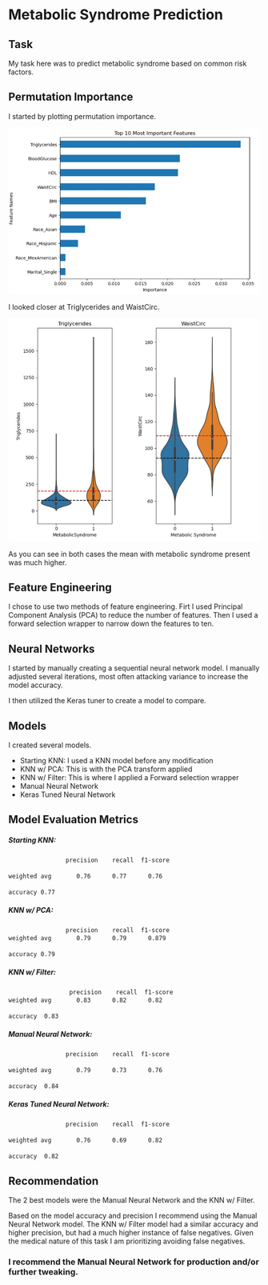 # Metabolic Syndrome Prediction

## Task

My task here was to predict metabolic syndrome based on common risk factors. 

## Permutation Importance

I started by plotting permutation importance. 

![](https://github.com/Gondram/Metabolic-Syndrome-Prediction/blob/main/importances.jpg?raw=true)

I looked closer at Triglycerides and WaistCirc.

![](https://github.com/Gondram/Metabolic-Syndrome-Prediction/blob/main/violin1.jpg?raw=true)

As you can see in both cases the mean with metabolic syndrome present was much higher.

## Feature Engineering

I chose to use two methods of feature engineering. Firt I used Principal Component Analysis (PCA) to reduce the number of features. Then I used a forward selection wrapper to narrow down the features to ten.

## Neural Networks

I started by manually creating a sequential neural network model. I manually adjusted several iterations, most often attacking variance to increase the model accuracy. 

I then utilized the Keras tuner to create a model to compare.

## Models
I created several models.
- Starting KNN: I used a KNN model before any modification
- KNN w/ PCA: This is with the PCA transform applied
- KNN w/ Filter: This is where I applied a Forward selection wrapper
- Manual Neural Network
- Keras Tuned Neural Network

## Model Evaluation Metrics
##### Starting KNN:
~~~
                precision    recall  f1-score  

weighted avg       0.76      0.77      0.76           

accuracy 0.77     
~~~

##### KNN w/ PCA:
~~~
                precision    recall  f1-score   
weighted avg       0.79      0.79      0.879

accuracy 0.79 
~~~

##### KNN w/ Filter:
~~~
                 precision    recall  f1-score
weighted avg       0.83      0.82      0.82    

accuracy  0.83 
~~~

##### Manual Neural Network:
~~~
                precision    recall  f1-score

weighted avg       0.79      0.73      0.76          

accuracy  0.84 
~~~

##### Keras Tuned Neural Network:
~~~
                precision    recall  f1-score

weighted avg       0.76      0.69      0.82      

accuracy  0.82 
~~~
    
## Recommendation

The 2 best models were the Manual Neural Network and the KNN w/ Filter. 

Based on the model accuracy and precision I recommend using the Manual Neural Network model. The KNN w/ Filter model had a similar accuracy and higher precision, but had a much higher instance of false negatives. Given the medical nature of this task I am prioritizing avoiding false negatives. 

### I recommend the Manual Neural Network for production and/or further tweaking.
